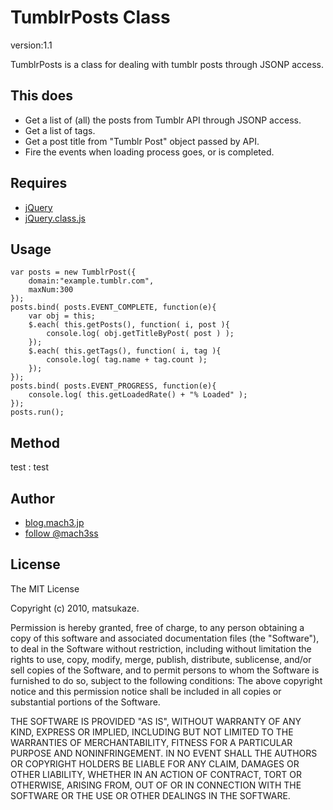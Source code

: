 TumblrPosts Class
=====

version:1.1

TumblrPosts is a class for dealing with tumblr posts through JSONP access.

This does
-----

- Get a list of (all) the posts from Tumblr API through JSONP access.
- Get a list of tags.
- Get a post title from "Tumblr Post" object passed by API.
- Fire the events when loading process goes, or is completed.

Requires
-----

- [jQuery](http://jquery.com)
- [jQuery.class.js](http://github.com/mach3/js-jquery-class)

Usage
-----

    var posts = new TumblrPost({
		domain:"example.tumblr.com",
		maxNum:300
    });
    posts.bind( posts.EVENT_COMPLETE, function(e){
		var obj = this;
		$.each( this.getPosts(), function( i, post ){
			console.log( obj.getTitleByPost( post ) );
		});
		$.each( this.getTags(), function( i, tag ){
			console.log( tag.name + tag.count );
		});
	});
	posts.bind( posts.EVENT_PROGRESS, function(e){
		console.log( this.getLoadedRate() + "% Loaded" );
    });
	posts.run();


Method
-----

test
: test

	
Author
-----

- [blog.mach3.jp](http://blog.mach3.jp/)
- [follow @mach3ss](http://twitter.com/mach3ss)


License
-----
The MIT License

Copyright (c) 2010, matsukaze.

Permission is hereby granted, free of charge, to any person obtaining a copy of this software and associated documentation files (the "Software"), to deal in the Software without restriction, including without limitation the rights to use, copy, modify, merge, publish, distribute, sublicense, and/or sell copies of the Software, and to permit persons to whom the Software is furnished to do so, subject to the following conditions:  The above copyright notice and this permission notice shall be included in all copies or substantial portions of the Software.

THE SOFTWARE IS PROVIDED "AS IS", WITHOUT WARRANTY OF ANY KIND, EXPRESS OR IMPLIED, INCLUDING BUT NOT LIMITED TO THE WARRANTIES OF MERCHANTABILITY, FITNESS FOR A PARTICULAR PURPOSE AND NONINFRINGEMENT. IN NO EVENT SHALL THE AUTHORS OR COPYRIGHT HOLDERS BE LIABLE FOR ANY CLAIM, DAMAGES OR OTHER LIABILITY, WHETHER IN AN ACTION OF CONTRACT, TORT OR OTHERWISE, ARISING FROM, OUT OF OR IN CONNECTION WITH THE SOFTWARE OR THE USE OR OTHER DEALINGS IN THE SOFTWARE.